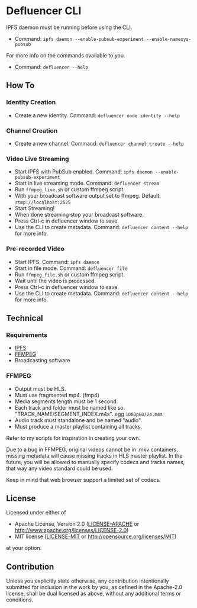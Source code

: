 # Defluencer CLI

IPFS daemon must be running before using the CLI.
 - Command: ```ipfs daemon --enable-pubsub-experiment --enable-namesys-pubsub```

For more info on the commands available to you.
 - Command: ```defluencer --help```

## How To

### Identity Creation
- Create a new identity. Command: ```defluencer node identity --help```

### Channel Creation
- Create a new channel. Command: ```defluencer channel create --help```

### Video Live Streaming
- Start IPFS with PubSub enabled. Command: ```ipfs daemon --enable-pubsub-experiment```
- Start in live streaming mode. Command: ```defluencer stream```
- Run ```ffmpeg_live.sh``` or custom ffmpeg script.
- With your broadcast software output set to ffmpeg. Default: ```rtmp://localhost:2525```
- Start Streaming!
- When done streaming stop your broadcast software.
- Press Ctrl-c in defluencer window to save.
- Use the CLI to create metadata. Command: ```defluencer content --help``` for more info.

### Pre-recorded Video
- Start IPFS. Command: ```ipfs daemon```
- Start in file mode. Command: ```defluencer file```
- Run ```ffmpeg_file.sh``` or custom ffmpeg script.
- Wait until the video is processed.
- Press Ctrl-c in defluencer window to save.
- Use the CLI to create metadata. Command: ```defluencer content --help``` for more info.

## Technical

### Requirements
- [IPFS](https://docs.ipfs.io/install/command-line/#package-managers)
- [FFMPEG](https://ffmpeg.org/)
- Broadcasting software

### FFMPEG
- Output must be HLS.
- Must use fragmented mp4. (fmp4)
- Media segments length must be 1 second.
- Each track and folder must be named like so. "TRACK_NAME/SEGMENT_INDEX.m4s". egg ```1080p60/24.m4s```
- Audio track must standalone and be named "audio".
- Must produce a master playlist containing all tracks.

Refer to my scripts for inspiration in creating your own.

Due to a bug in FFMPEG, original videos cannot be in .mkv containers, missing metadata will cause missing tracks in HLS master playlist.
In the future, you will be allowed to manually specify codecs and tracks names, that way any video standard could be used.

Keep in mind that web browser support a limited set of codecs.

## License
Licensed under either of

 * Apache License, Version 2.0
   ([LICENSE-APACHE](LICENSE-APACHE) or http://www.apache.org/licenses/LICENSE-2.0)
 * MIT license
   ([LICENSE-MIT](LICENSE-MIT) or http://opensource.org/licenses/MIT)

at your option.

## Contribution
Unless you explicitly state otherwise, any contribution intentionally submitted
for inclusion in the work by you, as defined in the Apache-2.0 license, shall be
dual licensed as above, without any additional terms or conditions.
